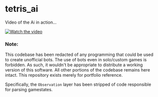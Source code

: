 # tetris_ai

Video of the Ai in action...

[![Watch the video](https://img.youtube.com/vi/-Bys0PalZb8/hqdefault.jpg)](https://youtu.be/-Bys0PalZb8)


### Note:
This codebase has been redacted of any programming that could be used to create unofficial bots. The use of bots even in solo/custom games is forbidden. As such, it wouldn't be appropriate to distribute a working version of this software. All other portions of the codebase remains here intact. This repository exists merely for portfolio reference.

Specifically, the `Observation` layer has been stripped of code responsible for parsing gamestates. 
